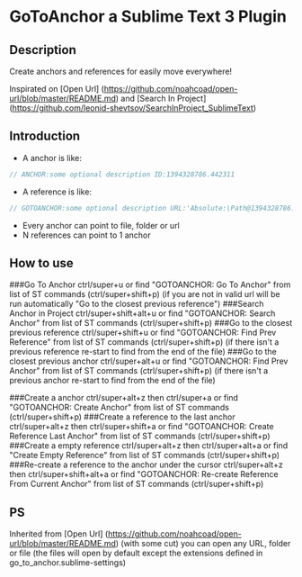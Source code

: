 # GoToAnchor a Sublime Text 3 Plugin

## Description

Create anchors and references for easily move everywhere!

Inspirated on [Open Url] (https://github.com/noahcoad/open-url/blob/master/README.md) and [Search In Project] (https://github.com/leonid-shevtsov/SearchInProject_SublimeText)

## Introduction

* A anchor is like:
```js
// ANCHOR:some optional description ID:1394328786.442311
```

* A reference is like:
```js
// GOTOANCHOR:some optional description URL:'Absolute:\Path@1394328786.442311'
```

* Every anchor can point to file, folder or url
* N references can point to 1 anchor

## How to use

###Go To Anchor
ctrl/super+u or find "GOTOANCHOR: Go To Anchor" from list of ST commands (ctrl/super+shift+p) (if you are not in valid url will be run automatically "Go to the closest previous reference")
###Search Anchor in Project
ctrl/super+shift+alt+u or find "GOTOANCHOR: Search Anchor" from list of ST commands (ctrl/super+shift+p)
###Go to the closest previous reference
ctrl/super+shift+u or find "GOTOANCHOR: Find Prev Reference" from list of ST commands (ctrl/super+shift+p) (if there isn&#39;t a previous reference re-start to find from the end of the file)
###Go to the closest previous anchor
ctrl/super+alt+u or find "GOTOANCHOR: Find Prev Anchor" from list of ST commands (ctrl/super+shift+p) (if there isn&#39;t a previous anchor re-start to find from the end of the file)



###Create a anchor
ctrl/super+alt+z then ctrl/super+a or find "GOTOANCHOR: Create Anchor" from list of ST commands (ctrl/super+shift+p)
###Create a reference to the last anchor
ctrl/super+alt+z then ctrl/super+shift+a or find "GOTOANCHOR: Create Reference Last Anchor" from list of ST commands (ctrl/super+shift+p)
###Create a empty reference
ctrl/super+alt+z then ctrl/super+alt+a or find "Create Empty Reference" from list of ST commands (ctrl/super+shift+p)
###Re-create a reference to the anchor under the cursor
ctrl/super+alt+z then ctrl/super+shift+alt+a or find "GOTOANCHOR: Re-create Reference From Current Anchor" from list of ST commands (ctrl/super+shift+p)


## PS
Inherited from [Open Url] (https://github.com/noahcoad/open-url/blob/master/README.md) (with some cut) you can open any URL, folder or file (the files will open by default except the extensions defined in go_to_anchor.sublime-settings)
